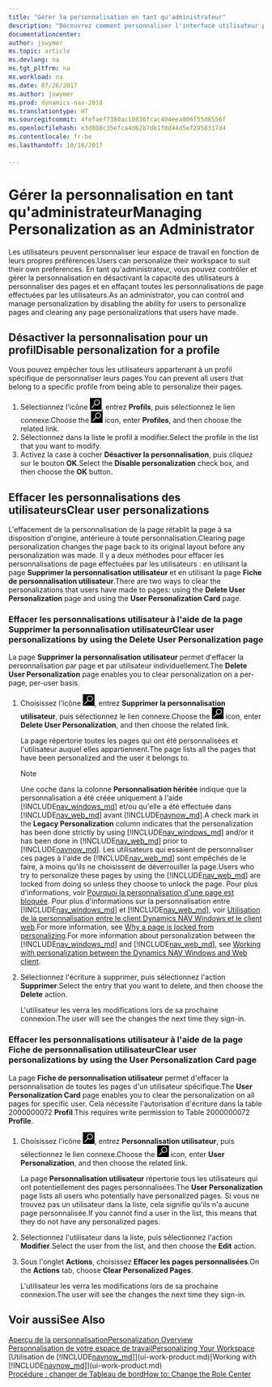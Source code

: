 ```yaml
---
title: "Gérer la personnalisation en tant qu'administrateur"
description: "Découvrez comment personnaliser l'interface utilisateur pour l'adapter à votre méthode de travail."
documentationcenter: 
author: jswymer
ms.topic: article
ms.devlang: na
ms.tgt_pltfrm: na
ms.workload: na
ms.date: 07/26/2017
ms.author: jswymer
ms.prod: dynamics-nav-2018
ms.translationtype: HT
ms.sourcegitcommit: 4fefaef7380ac10836fcac404eea006f55d8556f
ms.openlocfilehash: e3d088c35efca4d62b7db1f0d44d5ef2958317d4
ms.contentlocale: fr-be
ms.lasthandoff: 10/16/2017

---
```

# <a name="managing-personalization-as-an-administrator"></a><span data-ttu-id="e173e-103">Gérer la personnalisation en tant qu'administrateur</span><span class="sxs-lookup"><span data-stu-id="e173e-103">Managing Personalization as an Administrator</span></span>
<span data-ttu-id="e173e-104">Les utilisateurs peuvent personnaliser leur espace de travail en fonction de leurs propres préférences.</span><span class="sxs-lookup"><span data-stu-id="e173e-104">Users can personalize their workspace to suit their own preferences.</span></span> <span data-ttu-id="e173e-105">En tant qu'administrateur, vous pouvez contrôler et gérer la personnalisation en désactivant la capacité des utilisateurs à personnaliser des pages et en effaçant toutes les personnalisations de page effectuées par les utilisateurs.</span><span class="sxs-lookup"><span data-stu-id="e173e-105">As an administrator, you can control and manage personalization by disabling the ability for users to personalize pages and clearing any page personalizations that users have made.</span></span>

## <a name="disable-personalization-for-a-profile"></a><span data-ttu-id="e173e-106">Désactiver la personnalisation pour un profil</span><span class="sxs-lookup"><span data-stu-id="e173e-106">Disable personalization for a profile</span></span>
<span data-ttu-id="e173e-107">Vous pouvez empêcher tous les utilisateurs appartenant à un profil spécifique de personnaliser leurs pages.</span><span class="sxs-lookup"><span data-stu-id="e173e-107">You can prevent all users that belong to a specific profile from being able to personalize their pages.</span></span>
1.  <span data-ttu-id="e173e-108">Sélectionnez l'icône ![Page ou état pour la recherche](media/ui-search/search_small.png "Page ou état pour la recherche"), entrez **Profils**, puis sélectionnez le lien connexe.</span><span class="sxs-lookup"><span data-stu-id="e173e-108">Choose the ![Search for Page or Report](media/ui-search/search_small.png "Search for Page or Report icon") icon, enter **Profiles**, and then choose the related link.</span></span>
2.  <span data-ttu-id="e173e-109">Sélectionnez dans la liste le profil à modifier.</span><span class="sxs-lookup"><span data-stu-id="e173e-109">Select the profile in the list that you want to modify.</span></span>
3.  <span data-ttu-id="e173e-110">Activez la case à cocher **Désactiver la personnalisation**, puis cliquez sur le bouton **OK**.</span><span class="sxs-lookup"><span data-stu-id="e173e-110">Select the **Disable personalization** check box, and then choose the **OK** button.</span></span>

## <a name="clear-user-personalizations"></a><span data-ttu-id="e173e-111">Effacer les personnalisations des utilisateurs</span><span class="sxs-lookup"><span data-stu-id="e173e-111">Clear user personalizations</span></span>

<span data-ttu-id="e173e-112">L'effacement de la personnalisation de la page rétablit la page à sa disposition d'origine, antérieure à toute personnalisation.</span><span class="sxs-lookup"><span data-stu-id="e173e-112">Clearing page personalization changes the page back to its original layout before any personalization was made.</span></span> <span data-ttu-id="e173e-113">Il y a deux méthodes pour effacer les personnalisations de page effectuées par les utilisateurs : en utilisant la page **Supprimer la personnalisation utilisateur** et en utilisant la page **Fiche de personnalisation utilisateur**.</span><span class="sxs-lookup"><span data-stu-id="e173e-113">There are two ways to clear the personalizations that users have made to pages: using the **Delete User Personalization** page and using the **User Personalization Card** page.</span></span>

### <a name="clear-user-personalizations-by-using-the-delete-user-personalization-page"></a><span data-ttu-id="e173e-114">Effacer les personnalisations utilisateur à l'aide de la page Supprimer la personnalisation utilisateur</span><span class="sxs-lookup"><span data-stu-id="e173e-114">Clear user personalizations by using the Delete User Personalization page</span></span>

<span data-ttu-id="e173e-115">La page **Supprimer la personnalisation utilisateur** permet d'effacer la personnalisation par page et par utilisateur individuellement.</span><span class="sxs-lookup"><span data-stu-id="e173e-115">The **Delete User Personalization** page enables you to clear personalization on a per-page, per-user basis.</span></span>

1.  <span data-ttu-id="e173e-116">Choisissez l'icône ![Page ou état pour la recherche](media/ui-search/search_small.png "icône Page ou état pour la recherche"), entrez **Supprimer la personnalisation utilisateur**, puis sélectionnez le lien connexe.</span><span class="sxs-lookup"><span data-stu-id="e173e-116">Choose the ![Search for Page or Report](media/ui-search/search_small.png "Search for Page or Report icon") icon, enter **Delete User Personalization**, and then choose the related link.</span></span>

    <span data-ttu-id="e173e-117">La page répertorie toutes les pages qui ont été personnalisées et l'utilisateur auquel elles appartiennent.</span><span class="sxs-lookup"><span data-stu-id="e173e-117">The page lists all the pages that have been personalized and the user it belongs to.</span></span>

    >[!NOTE]
    > <span data-ttu-id="e173e-118">Une coche dans la colonne **Personnalisation héritée** indique que la personnalisation a été créée uniquement à l'aide [!INCLUDE[nav_windows_md](includes/nav_windows_md.md)] et/ou qu'elle a été effectuée dans [!INCLUDE[nav_web_md](includes/nav_web_md.md)] avant [!INCLUDE[navnow_md](includes/navnow_md.md)].</span><span class="sxs-lookup"><span data-stu-id="e173e-118">A check mark in the **Legacy Personalization** column indicates that the personalization has been done strictly by using [!INCLUDE[nav_windows_md](includes/nav_windows_md.md)] and/or it has been done in [!INCLUDE[nav_web_md](includes/nav_web_md.md)] prior to [!INCLUDE[navnow_md](includes/navnow_md.md)].</span></span> <span data-ttu-id="e173e-119">Les utilisateurs qui essaient de personnaliser ces pages à l'aide de [!INCLUDE[nav_web_md](includes/nav_web_md.md)] sont empêchés de le faire, à moins qu'ils ne choisissent de déverrouiller la page.</span><span class="sxs-lookup"><span data-stu-id="e173e-119">Users who try to personalize these pages by using the [!INCLUDE[nav_web_md](includes/nav_web_md.md)] are locked from doing so unless they choose to unlock the page.</span></span> <span data-ttu-id="e173e-120">Pour plus d'informations, voir [Pourquoi la personnalisation d'une page est bloquée](ui-personalization-locked.md). Pour plus d'informations sur la personnalisation entre [!INCLUDE[nav_windows_md](includes/nav_windows_md.md)] et [!INCLUDE[nav_web_md](includes/nav_web_md.md)], voir [Utilisation de la personnalisation entre le client Dynamics NAV Windows et le client web](ui-personalization-overview.md#PersonalizationWinWeb).</span><span class="sxs-lookup"><span data-stu-id="e173e-120">For more information, see [Why a page is locked from personalizing](ui-personalization-locked.md).For more information about personalization between the [!INCLUDE[nav_windows_md](includes/nav_windows_md.md)] and [!INCLUDE[nav_web_md](includes/nav_web_md.md)], see [Working with personalization between the Dynamics NAV Windows and Web client](ui-personalization-overview.md#PersonalizationWinWeb).</span></span>

2. <span data-ttu-id="e173e-121">Sélectionnez l'écriture à supprimer, puis sélectionnez l'action **Supprimer**.</span><span class="sxs-lookup"><span data-stu-id="e173e-121">Select the entry that you want to delete, and then choose the **Delete** action.</span></span>

    <span data-ttu-id="e173e-122">L'utilisateur les verra les modifications lors de sa prochaine connexion.</span><span class="sxs-lookup"><span data-stu-id="e173e-122">The user will see the changes the next time they sign-in.</span></span>

### <a name="clear-user-personalizations-by-using-the-user-personalization-card-page"></a><span data-ttu-id="e173e-123">Effacer les personnalisations utilisateur à l'aide de la page Fiche de personnalisation utilisateur</span><span class="sxs-lookup"><span data-stu-id="e173e-123">Clear user personalizations by using the User Personalization Card page</span></span>

<span data-ttu-id="e173e-124">La page **Fiche de personnalisation utilisateur** permet d'effacer la personnalisation de toutes les pages d'un utilisateur spécifique.</span><span class="sxs-lookup"><span data-stu-id="e173e-124">The **User Personalization Card** page enables you to clear the personalization on all pages for specific user.</span></span> <span data-ttu-id="e173e-125">Cela nécessite l'autorisation d'écriture dans la table 2000000072 **Profil**.</span><span class="sxs-lookup"><span data-stu-id="e173e-125">This requires write permission to Table 2000000072 **Profile**.</span></span>

1.  <span data-ttu-id="e173e-126">Choisissez l'icône ![Page ou état pour la recherche](media/ui-search/search_small.png "Page ou état pour la recherche"), entrez **Personnalisation utilisateur**, puis sélectionnez le lien connexe.</span><span class="sxs-lookup"><span data-stu-id="e173e-126">Choose the ![Search for Page or Report](media/ui-search/search_small.png "Search for Page or Report icon") icon, enter **User Personalization**, and then choose the related link.</span></span>

    <span data-ttu-id="e173e-127">La page **Personnalisation utilisateur** répertorie tous les utilisateurs qui ont potentiellement des pages personnalisées.</span><span class="sxs-lookup"><span data-stu-id="e173e-127">The **User Personalization** page lists all users who potentially have personalized pages.</span></span> <span data-ttu-id="e173e-128">Si vous ne trouvez pas un utilisateur dans la liste, cela signifie qu'ils n'a aucune page personnalisée.</span><span class="sxs-lookup"><span data-stu-id="e173e-128">If you cannot find a user in the list, this means that they do not have any personalized pages.</span></span>

2. <span data-ttu-id="e173e-129">Sélectionnez l'utilisateur dans la liste, puis sélectionnez l'action **Modifier**.</span><span class="sxs-lookup"><span data-stu-id="e173e-129">Select the user from the list, and then choose the **Edit** action.</span></span>

3.  <span data-ttu-id="e173e-130">Sous l'onglet **Actions**, choisissez **Effacer les pages personnalisées**.</span><span class="sxs-lookup"><span data-stu-id="e173e-130">On the **Actions** tab, choose **Clear Personalized Pages**.</span></span>

    <span data-ttu-id="e173e-131">L'utilisateur les verra les modifications lors de sa prochaine connexion.</span><span class="sxs-lookup"><span data-stu-id="e173e-131">The user will see the changes the next time they sign-in.</span></span>

## <a name="see-also"></a><span data-ttu-id="e173e-132">Voir aussi</span><span class="sxs-lookup"><span data-stu-id="e173e-132">See Also</span></span>
[<span data-ttu-id="e173e-133">Aperçu de la personnalisation</span><span class="sxs-lookup"><span data-stu-id="e173e-133">Personalization Overview</span></span>](ui-personalization-overview.md)  
[<span data-ttu-id="e173e-134">Personnalisation de votre espace de travail</span><span class="sxs-lookup"><span data-stu-id="e173e-134">Personalizing Your Workspace</span></span>](ui-personalization-user.md)  
<span data-ttu-id="e173e-135">[Utilisation de [!INCLUDE[navnow_md](includes/navnow_md.md)]](ui-work-product.md)</span><span class="sxs-lookup"><span data-stu-id="e173e-135">[Working with [!INCLUDE[navnow_md](includes/navnow_md.md)]](ui-work-product.md)</span></span>  
[<span data-ttu-id="e173e-136">Procédure : changer de Tableau de bord</span><span class="sxs-lookup"><span data-stu-id="e173e-136">How to: Change the Role Center</span></span>](change-role.md)  

